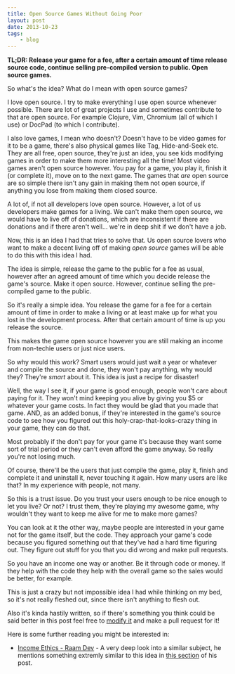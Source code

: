 ```yaml
---
title: Open Source Games Without Going Poor
layout: post
date: 2013-10-23
tags:
    - blog
---
```

**TL;DR: Release your game for a fee, after a certain amount of time release
source code, continue selling pre-compiled version to public. Open source
games.**

So what's the idea? What do I mean with open source games?

I love open source. I try to make everything I use open source whenever
possible. There are lot of great projects I use and sometimes contribute to
that are open source. For example Clojure, Vim, Chromium (all of which I use)
or DocPad (to which I contribute).

I also love games, I mean who doesn't? Doesn't have to be video games for it
to be a game, there's also physical games like Tag, Hide-and-Seek etc. They are
all free, open source, they're just an idea, you see kids modifying games in
order to make them more interesting all the time! Most video games aren't open
source however. You pay for a game, you play it, finish it (or complete it),
move on to the next game. The games that *are* open source are so simple there
isn't any gain in making them not open source, if anything you lose from making
them closed source.

A lot of, if not all developers love open source. However, a lot of us
developers make games for a living. We can't make them open source, we would
have to live off of donations, which are inconsistent if there are donations
and if there aren't well... we're in deep shit if we don't have a job.

Now, this is an idea I had that tries to solve that. Us open source lovers who
want to make a decent living off of making *open source* games will be able to
do this with this idea I had.

The idea is simple, release the game to the public for a fee as usual, however
after an agreed amount of time which you decide release the game's source. Make
it open source. However, continue selling the pre-compiled game to the public.

So it's really a simple idea. You release the game for a fee for a certain
amount of time in order to make a living or at least make up for what you lost
in the development process. After that certain amount of time is up you release
the source.

This makes the game open source however you are still making an income from
non-techie users or just nice users.

So why would this work? Smart users would just wait a year or whatever and
compile the source and done, they won't pay anything, why would they? They're
*smart* about it. This idea is just a recipe for disaster!

Well, the way I see it, if your game is good enough, people won't care about
paying for it. They won't mind keeping you alive by giving you $5 or whatever
your game costs. In fact they would be glad that you made that game. AND, as an
added bonus, if they're interested in the game's source code to see how you
figured out this holy-crap-that-looks-crazy thing in your game, they can do
that.

Most probably if the don't pay for your game it's because they want some sort
of trial period or they can't even afford the game anyway. So really you're not
losing much.

Of course, there'll be the users that just compile the game, play it, finish
and complete it and uninstall it, never touching it again. How many users are
like that? In my experience with people, not many.

So this is a trust issue. Do you trust your users enough to be nice enough to
let you live? Or not? I trust them, they're playing my awesome game, why
wouldn't they want to keep me alive for me to make more games?

You can look at it the other way, maybe people are interested in your game not
for the game itself, but the code. They approach your game's code because you
figured something out that they've had a hard time figuring out. They figure
out stuff for you that you did wrong and make pull requests.

So you have an income one way or another. Be it through code or money. If they
help with the code they help with the overall game so the sales would be
better, for example.

This is just a crazy but not impossible idea I had while thinking on my bed, so
it's not really fleshed out, since there isn't anything to flesh out.

Also it's kinda hastily written, so if there's something you think could be
said better in this post feel free to [modify it][1] and make a pull request
for it!

Here is some further reading you might be interested in:

- [Income Ethics - Raam Dev][2] - A very deep look into a similar subject, he
  mentions something extremly similar to this idea in [this section][3] of his
  post.

[1]: https://github.com/Greduan/eduantech.docpad/blob/master/src/render/posts/open-source-games-without-going-poor.html.md
[2]: http://raamdev.com/income-ethics-series/
[3]: http://raamdev.com/income-ethics-series/#public_domain
